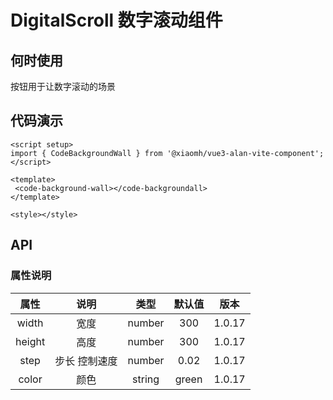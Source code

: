 # DigitalScroll 数字滚动组件

## 何时使用

按钮用于让数字滚动的场景

## 代码演示

 <code-background-wall ></code-background-wall>

```tsx
<script setup>
import { CodeBackgroundWall } from '@xiaomh/vue3-alan-vite-component';
</script>

<template>
 <code-background-wall></code-backgroundall>
</template>

<style></style>

```

## API

### 属性说明

| 属性   | 说明 |   类型  | 默认值  | 版本  |
| :-------------: | :----------: | :------------: | :------------: | :------------: |
| width |   宽度   | number  | 300 | 1.0.17|
| height       |    高度    |        number  | 300 |1.0.17|
| step       |    步长 控制速度    |        number  |  0.02|1.0.17 |
| color       |    颜色    |        string  | green |1.0.17 |
